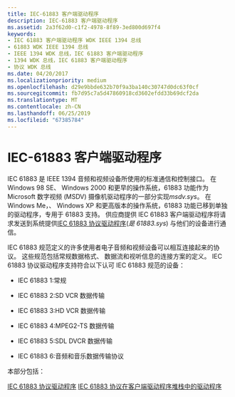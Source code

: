 ```yaml
---
title: IEC-61883 客户端驱动程序
description: IEC-61883 客户端驱动程序
ms.assetid: 2a3f62d0-c1f2-4978-8f89-3ed800d697f4
keywords:
- IEC 61883 客户端驱动程序 WDK IEEE 1394 总线
- 61883 WDK IEEE 1394 总线
- IEEE 1394 WDK 总线，IEC 61883 客户端驱动程序
- 1394 WDK 总线，IEC 61883 客户端驱动程序
- 协议 WDK 总线
ms.date: 04/20/2017
ms.localizationpriority: medium
ms.openlocfilehash: d29e9bbde632b70f9a3ba140c30747d0dc63f0cf
ms.sourcegitcommit: fb7d95c7a5d47860918cd3602efdd33b69dcf2da
ms.translationtype: MT
ms.contentlocale: zh-CN
ms.lasthandoff: 06/25/2019
ms.locfileid: "67385784"
---
```

# <a name="iec-61883-client-drivers"></a>IEC-61883 客户端驱动程序





IEC 61883 是 IEEE 1394 音频和视频设备所使用的标准通信和控制接口。 在 Windows 98 SE、 Windows 2000 和更早的操作系统，61883 功能作为 Microsoft 数字视频 (MSDV) 摄像机驱动程序的一部分实现*msdv.sys*。 在 Windows Me，、 Windows XP 和更高版本的操作系统，61883 功能已移到单独的驱动程序，专用于 61883 支持。 供应商提供 IEC 61883 客户端驱动程序将请求发送到系统提供[IEC 61883 协议驱动程序](https://docs.microsoft.com/windows-hardware/drivers/ieee/iec-61883-protocol-driver)(*是 61883.sys*) 与他们的设备进行通信。

IEC 61883 规范定义的许多使用者电子音频和视频设备可以相互连接起来的协议。 这些规范包括常规数据格式、 数据流和视听信息的连接方案的定义。 IEC 61883 协议驱动程序支持符合以下认可 IEC 61883 规范的设备：

-   IEC 61883 1:常规

-   IEC 61883 2:SD VCR 数据传输

-   IEC 61883 3:HD VCR 数据传输

-   IEC 61883 4:MPEG2-TS 数据传输

-   IEC 61883 5:SDL DVCR 数据传输

-   IEC 61883 6:音频和音乐数据传输协议

本部分包括：

[IEC 61883 协议驱动程序](https://docs.microsoft.com/windows-hardware/drivers/ieee/iec-61883-protocol-driver)
[IEC 61883 协议在客户端驱动程序堆栈中的驱动程序](https://docs.microsoft.com/windows-hardware/drivers/ieee/iec-61883-protocol-driver-in-a-client-driver-stack)
 

 




